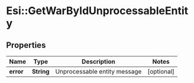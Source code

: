 # Esi::GetWarByIdUnprocessableEntity

## Properties
Name | Type | Description | Notes
------------ | ------------- | ------------- | -------------
**error** | **String** | Unprocessable entity message | [optional] 


